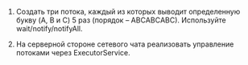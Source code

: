 1. Создать три потока, каждый из которых выводит определенную букву (A, B и C) 5 раз (порядок – ABСABСABС). Используйте wait/notify/notifyAll.

2. На серверной стороне сетевого чата реализовать управление потоками через ExecutorService.